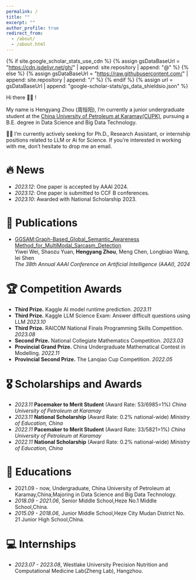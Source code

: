 ```yaml
---
permalink: /
title: ""
excerpt: ""
author_profile: true
redirect_from: 
  - /about/
  - /about.html
---
```


{% if site.google_scholar_stats_use_cdn %}
{% assign gsDataBaseUrl = "https://cdn.jsdelivr.net/gh/" | append: site.repository | append: "@" %}
{% else %}
{% assign gsDataBaseUrl = "https://raw.githubusercontent.com/" | append: site.repository | append: "/" %}
{% endif %}
{% assign url = gsDataBaseUrl | append: "google-scholar-stats/gs_data_shieldsio.json" %}

<span class='anchor' id='about-me'></span>

Hi there 👋👋 !

My name is Hengyang Zhou (周恒阳), I’m currently a junior undergraduate student at the [China University of Petroleum at Karamay(CUPK)](https://www.cupk.edu.cn/), pursuing a B.E. degree in Data Science and Big Data Technology.

🌟🌟 I’m currently actively seeking for Ph.D., Research Assistant, or internship positions related to LLM or Ai for Science. If you’re interested in working with me, don’t hesitate to drop me an email.

<!-- My curriculum vitae can be downloaded[here (in English)](https://github.com/AntigoneRandy/antigonerandy.github.io/raw/main/docs/Boheng_Li_s_CV.pdf). -->

<!-- My research interest includes neural machine translation and computer vision. I have published more than 100 papers at the top international AI conferences with total <a href='https://scholar.google.com/citations?user=DhtAFkwAAAAJ'>google scholar citations <strong><span id='total_cit'>260000+</span></strong></a> (You can also use google scholar badge <a href='https://scholar.google.com/citations?user=DhtAFkwAAAAJ'><img src="https://img.shields.io/endpoint?url={{ url | url_encode }}&logo=Google%20Scholar&labelColor=f6f6f6&color=9cf&style=flat&label=citations"></a>). -->


# 🔥 News  
- *2023.12*: One paper is accepted by AAAI 2024.
- *2023.12*: One paper is submitted to CCF B conferences.
- *2023.10*: Awarded with National Scholarship 2023.


# 📝 Publications 

- [GGSAM:Graph-Based_Global_Semantic_Awareness Method_for_MultiModal_Sarcasm_Detection]()   
Yiwei Wei, Shaozu Yuan, **Hengyang Zhou**, Meng Chen, Longbiao Wang, lei Shen              
*The 38th Annual AAAI Conference on Artificial Intelligence (AAAI), 2024*

<!-- <div class='paper-box'><div class='paper-box-image'><div><div class="badge">CVPR 2016</div><img src='images/500x300.png' alt="sym" width="100%"></div></div>
<div class='paper-box-text' markdown="1">

[Deep Residual Learning for Image Recognition](https://openaccess.thecvf.com/content_cvpr_2016/papers/He_Deep_Residual_Learning_CVPR_2016_paper.pdf)

**Kaiming He**, Xiangyu Zhang, Shaoqing Ren, Jian Sun

[**Project**](https://scholar.google.com/citations?view_op=view_citation&hl=zh-CN&user=DhtAFkwAAAAJ&citation_for_view=DhtAFkwAAAAJ:ALROH1vI_8AC) <strong><span class='show_paper_citations' data='DhtAFkwAAAAJ:ALROH1vI_8AC'></span></strong>
- Lorem ipsum dolor sit amet, consectetur adipiscing elit. Vivamus ornare aliquet ipsum, ac tempus justo dapibus sit amet. 
</div>
</div> -->

# 🏆 Competition Awards
- **Third Prize.** Kaggle AI model runtime prediction. *2023.11*
- **Third Prize.** Kaggle LLM Science Exam: Answer difficult questions using LLM *2023.10*
- **Third Prize.** RAICOM National Finals Programming Skills Competition. *2023.08*
- **Second Prize.** National Collegiate Mathematics Competition. *2023.03*
- **Provincial Grand Prize.** China Undergraduate Mathematical Contest in Modelling. *2022.11*
- **Provincial Second Prize.** The Lanqiao Cup Competition. *2022.05*



# 🎖 Scholarships and Awards
- *2023.11* **Pacemaker to Merit Student** (Award Rate: 53/6985=1%) *China University of Petroleum at Karamay*
- *2023.11* **National Scholarship** (Award Rate: 0.2% national-wide) *Ministry of Education, China* 
- *2022.11* **Pacemaker to Merit Student** (Award Rate: 33/5821=1%) *China University of Petroleum at Karamay*
- *2022.11* **National Scholarship** (Award Rate: 0.2% national-wide) *Ministry of Education, China* 

# 📖 Educations
- 2021.09 - now, Undergraduate, China University of Petroleum at Karamay,China,Majoring in Data Science and Big Data Technology. 
- *2018.09 - 2021.06*, Senior Middle School,Heze No.1 Middle School,China. 
- *2015.09 - 2018.06*, Junior Middle School,Heze City Mudan District No. 21 Junior High School,China. 

<!--
# 🔧Skills
- Programming Languages: C/C++, python, latex
- Developer Tools: VS code, Git, PyCharm, Devc++
- Languages: Mandarin & Shandong Heze Dialect (Native), English(CET-4:569,CET-6:450)
-->

# 💻 Internships
- *2023.07 - 2023.08*, Westlake University Precision Nutrition and Computational Medicine Lab(Zheng Lab), Hangzhou.

<!--
# 🗄️Miscellaneous
- I am a Red Cross first aid worker in Beijing City.
- I enjoy volunteer services. I have volunteered for more than 100 hours in China University of Petroleum at Karamay.
-->


<!-- # 💬 Invited Talks
- *2021.06*, Lorem ipsum dolor sit amet, consectetur adipiscing elit. Vivamus ornare aliquet ipsum, ac tempus justo dapibus sit amet. 
- *2021.03*, Lorem ipsum dolor sit amet, consectetur adipiscing elit. Vivamus ornare aliquet ipsum, ac tempus justo dapibus sit amet.  \| [\[video\]](https://github.com/) -->
